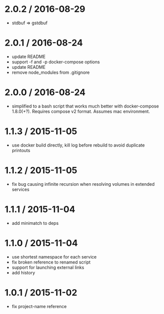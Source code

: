 
2.0.2 / 2016-08-29
==================

  * stdbuf => gstdbuf

2.0.1 / 2016-08-24
==================

  * update README
  * support -f and -p docker-compose options
  * update README
  * remove node_modules from .gitignore

2.0.0 / 2016-08-24
==================

  * simplified to a bash script that works much better with docker-compose 1.8.0(+?). Requires compose v2 format. Assumes mac environment.

1.1.3 / 2015-11-05
==================

  * use docker build directly, kill log before rebuild to avoid duplicate printouts

1.1.2 / 2015-11-05
==================

  * fix bug causing infinite recursion when resolving volumes in extended services

1.1.1 / 2015-11-04
==================

  * add minimatch to deps

1.1.0 / 2015-11-04
==================

  * use shortest namespace for each service
  * fix broken reference to renamed script
  * support for launching external links
  * add history

1.0.1 / 2015-11-02
==================

 * fix project-name reference

